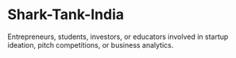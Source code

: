 # Shark-Tank-India
Entrepreneurs, students, investors, or educators involved in startup ideation, pitch competitions, or business analytics.
